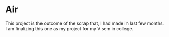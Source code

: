 # Air

This project is the outcome of the scrap that, I had made in last few months. <br>
I am finalizing this one as my project for my V sem in college.<br>